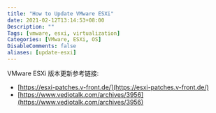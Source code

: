 ```yaml
---
title: "How to Update VMware ESXi"
date: 2021-02-12T13:14:53+08:00
Description: ""
Tags: [vmware, esxi, virtualization]
Categories: [VMware, ESXi, OS]
DisableComments: false
aliases: [update-esxi]
---
```


VMware ESXi 版本更新参考链接:

- [https://esxi-patches.v-front.de/](https://esxi-patches.v-front.de/)
- [https://www.vediotalk.com/archives/3956](https://www.vediotalk.com/archives/3956)
